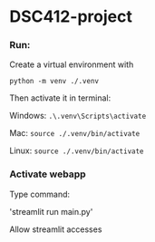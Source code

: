 # DSC412-project

### Run:

Create a virtual environment with

`python -m venv ./.venv`

Then activate it in terminal:

Windows: `.\.venv\Scripts\activate`

Mac: `source ./.venv/bin/activate`

Linux: `source ./.venv/bin/activate`

### Activate webapp

Type command:

'streamlit run main.py'

Allow streamlit accesses
